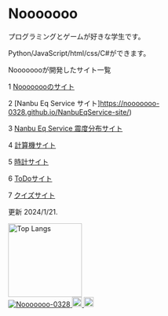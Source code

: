 # Nooooooo

プログラミングとゲームが好きな学生です。

Python/JavaScript/html/css/C#ができます。

Noooooooが開発したサイト一覧

1 [Noooooooのサイト](https://nooooooo-0328.github.io/Nooooooo-site/)

2 [Nanbu Eq Service サイト]https://nooooooo-0328.github.io/NanbuEqService-site/)

3 [Nanbu Eq Service 震度分布サイト](https://nooooooo-0328.github.io/NanbuEqService-site-jisin/)

4 [計算機サイト](https://nooooooo-0328.github.io/calculator-site/)

5 [時計サイト](https://nooooooo-0328.github.io/Clock-site/)

6 [ToDoサイト](https://nooooooo-0328.github.io/ToDo-site/)

7 [クイズサイト](https://nooooooo-0328.github.io/Quiz-site/)

更新 2024/1/21.


<p align="left"> 
  <img alt="Top Langs" height="150px" src="https://github-readme-stats.vercel.app/api/top-langs/?username=Nooooooo-0328&layout=compact&count_private=true&show_icons=true&theme=onedark"/><br>
  <a href="https://github.com/Nooooooo-0328/Nooooooo-0328/">
    <img src="https://komarev.com/ghpvc/?username=Nooooooo-0328" alt="Nooooooo-0328" />
  </a>
  <a href="http://twitter.com/Nooooooo_0328">
    <img height="20" src="https://img.shields.io/twitter/follow/Nooooooo_0328?label=Twitter&logo=twitter&style=flat" />
  </a>
  <a href="https://github.com/Nooooooo-0328">
    <img height="20" src="https://img.shields.io/github/followers/Nooooooo-0328?label=follow&logo=github&style=flat" />
  </a>
</p>

